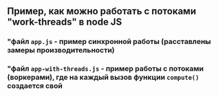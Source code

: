## Пример, как можно работать с потоками "work-threads" в node JS

### "файл `app.js` - пример синхронной работы (расставлены замеры производительности)
### "файл `app-with-threads.js` - пример работы с потоками (воркерами), где на каждый вызов функции `compute()` создается свой 